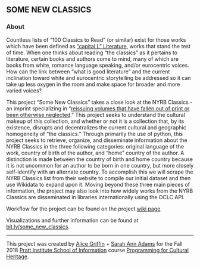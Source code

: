 ## SOME NEW CLASSICS

### About

Countless lists of “100 Classics to Read” (or similar) exist for those works which have been defined as [“capital L” Literature](http://www.electricka.com/etaf/muses/literature/literature_popups/whats_literature.htm), works that stand the test of time. When one thinks about reading “the classics” as it pertains to literature, certain books and authors come to mind, many of which are books from white, romance language speaking, and/or eurocentric voices. How can the link between “what is good literature” and the current inclination toward white and eurocentric storytelling be addressed so it can take up less oxygen in the room and make space for broader and more varied voices?  

This project “Some New Classics” takes a close look at the NYRB Classics - an imprint specializing in “[reissuing volumes that have fallen out of print or been otherwise neglected](https://www.nytimes.com/2018/04/09/style/new-york-review-books-classics.html).” This project seeks to understand the cultural makeup of this collection, and whether or not it is a collection that, by its existence, disrupts and decentralizes the current cultural and geographic homogeneity of “the classics.” Through primarily the use of python, this project seeks to retrieve, organize, and disseminate information about the NYRB Classics in the three following categories: original language of the work, country of birth of the author, and “home” country of the author. A distinction is made between the country of birth and home country because it is not uncommon for an author to be born in one country, but more closely self-identify with an alternate country. To accomplish this we will scrape the NYRB Classics list from their website to compile our initial dataset and then use Wikidata to expand upon it. Moving beyond these three main pieces of information, the project may also look into how widely works from the NYRB Classics are disseminated in libraries internationally using the OCLC API.

Workflow for the project can be found on the project [wiki page](https://github.com/sarahannadams/some-new-classics/wiki/Workflow).

Visualizations and further information can be found at [bit.ly/some_new_classics](http://bit.ly/some_new_classics).

***

This project was created by [Alice Griffin](https://twitter.com/AliceLGriff) + [Sarah Ann Adams](https://twitter.com/_sarahannadams) for the Fall 2018 [Pratt Institute School of Information](https://www.pratt.edu/academics/information/) course [Programming for Cultural Heritage](http://pfch.nyc/). 
